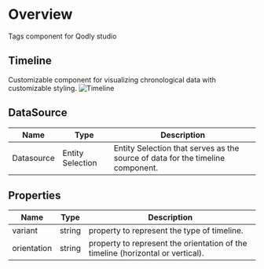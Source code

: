 # Overview

Tags component for Qodly studio

## Timeline

Customizable component for visualizing chronological data with customizable styling.
![Timeline](public/timeline-min.png)

## DataSource

| Name       | Type             | Description                                                                    |
| ---------- | ---------------- | ------------------------------------------------------------------------------ |
| Datasource | Entity Selection | Entity Selection that serves as the source of data for the timeline component. |

## Properties

| Name        | Type   | Description                                                                     |
| ----------- | ------ | ------------------------------------------------------------------------------- |
| variant     | string | property to represent the type of timeline.                                     |
| orientation | string | property to represent the orientation of the timeline (horizontal or vertical). |


